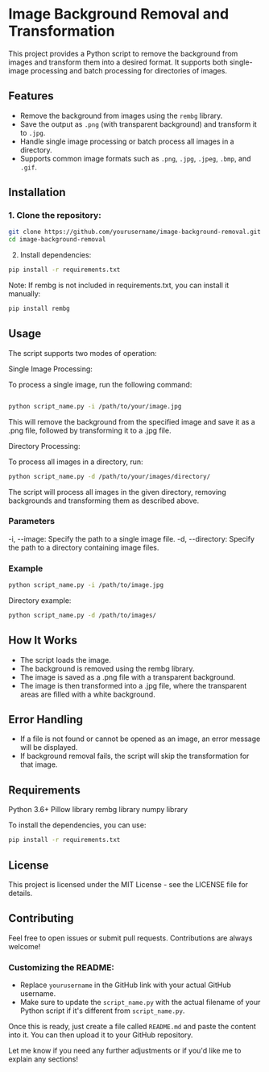 # Image Background Removal and Transformation

This project provides a Python script to remove the background from images and transform them into a desired format. It supports both single-image processing and batch processing for directories of images.

## Features

- Remove the background from images using the `rembg` library.
- Save the output as `.png` (with transparent background) and transform it to `.jpg`.
- Handle single image processing or batch process all images in a directory.
- Supports common image formats such as `.png`, `.jpg`, `.jpeg`, `.bmp`, and `.gif`.

## Installation

### 1. Clone the repository:

```bash
git clone https://github.com/yourusername/image-background-removal.git
cd image-background-removal
```

2. Install dependencies:

```bash
pip install -r requirements.txt
```

Note: If rembg is not included in requirements.txt, you can install it manually:

```bash
pip install rembg
```

## Usage

The script supports two modes of operation:

Single Image Processing:

To process a single image, run the following command:

```bash

python script_name.py -i /path/to/your/image.jpg
```

This will remove the background from the specified image and save it as a .png file, followed by transforming it to a .jpg file.

Directory Processing:

To process all images in a directory, run:

```bash
python script_name.py -d /path/to/your/images/directory/
```

The script will process all images in the given directory, removing backgrounds and transforming them as described above.

### Parameters

-i, --image: Specify the path to a single image file.
-d, --directory: Specify the path to a directory containing image files.

### Example

```bash
python script_name.py -i /path/to/image.jpg
```

Directory example:

```bash
python script_name.py -d /path/to/images/
```

## How It Works

- The script loads the image.
- The background is removed using the rembg library.
- The image is saved as a .png file with a transparent background.
- The image is then transformed into a .jpg file, where the transparent areas are filled with a white background.

## Error Handling

- If a file is not found or cannot be opened as an image, an error message will be displayed.
- If background removal fails, the script will skip the transformation for that image.

## Requirements

Python 3.6+
Pillow library
rembg library
numpy library

To install the dependencies, you can use:

```bash
pip install -r requirements.txt
```

## License

This project is licensed under the MIT License - see the LICENSE file for details.

## Contributing

Feel free to open issues or submit pull requests. Contributions are always welcome!

### Customizing the README:

- Replace `yourusername` in the GitHub link with your actual GitHub username.
- Make sure to update the `script_name.py` with the actual filename of your Python script if it's different from `script_name.py`.

Once this is ready, just create a file called `README.md` and paste the content into it. You can then upload it to your GitHub repository.

Let me know if you need any further adjustments or if you'd like me to explain any sections!

```

```
